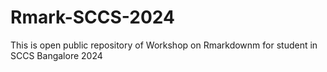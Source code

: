 # Rmark-SCCS-2024
This is open public repository of Workshop on Rmarkdownm for student in SCCS Bangalore 2024 

